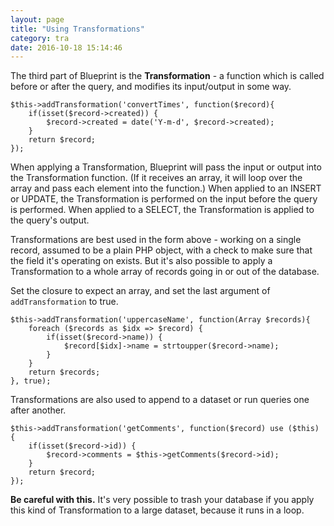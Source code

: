 ```yaml
---
layout: page
title: "Using Transformations"
category: tra
date: 2016-10-18 15:14:46
---
```


The third part of Blueprint is the **Transformation** - a function which is called before or after the query, and modifies its input/output in some way.

    $this->addTransformation('convertTimes', function($record){
        if(isset($record->created)) {
            $record->created = date('Y-m-d', $record->created);
        }
        return $record;
    });
    
When applying a Transformation, Blueprint will pass the input or output into the Transformation function. (If it receives an array, it will loop over the array and pass each element into the function.) When applied to an INSERT or UPDATE, the Transformation is performed on the input before the query is performed. When applied to a SELECT, the Transformation is applied to the query's output.

Transformations are best used in the form above - working on a single record, assumed to be a plain PHP object, with a check to make sure that the field it's operating on exists. But it's also possible to apply a Transformation to a whole array of records going in or out of the database.

Set the closure to expect an array, and set the last argument of `addTransformation` to true.

    $this->addTransformation('uppercaseName', function(Array $records){
        foreach ($records as $idx => $record) {
            if(isset($record->name)) {
                $record[$idx]->name = strtoupper($record->name);
            }   
        }
        return $records;
    }, true);
    
Transformations are also used to append to a dataset or run queries one after another. 

    $this->addTransformation('getComments', function($record) use ($this) {
        if(isset($record->id)) {
            $record->comments = $this->getComments($record->id);
        }
        return $record;
    });
    
**Be careful with this.** It's very possible to trash your database if you apply this kind of Transformation to a large dataset, because it runs in a loop.